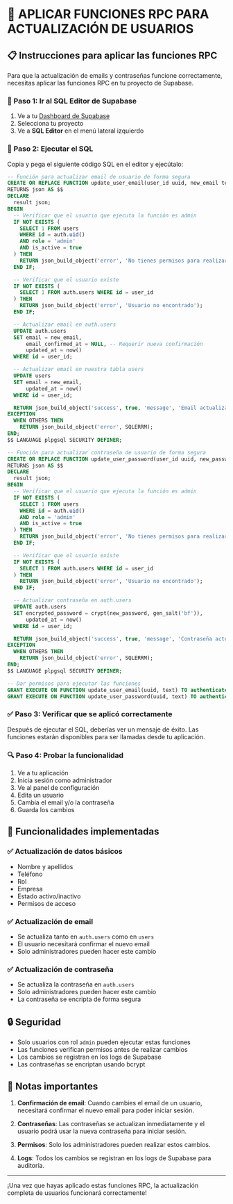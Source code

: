 # 🔧 APLICAR FUNCIONES RPC PARA ACTUALIZACIÓN DE USUARIOS

## 📋 Instrucciones para aplicar las funciones RPC

Para que la actualización de emails y contraseñas funcione correctamente, necesitas aplicar las funciones RPC en tu proyecto de Supabase.

### 🚀 Paso 1: Ir al SQL Editor de Supabase

1. Ve a tu [Dashboard de Supabase](https://supabase.com/dashboard)
2. Selecciona tu proyecto
3. Ve a **SQL Editor** en el menú lateral izquierdo

### 🚀 Paso 2: Ejecutar el SQL

Copia y pega el siguiente código SQL en el editor y ejecútalo:

```sql
-- Función para actualizar email de usuario de forma segura
CREATE OR REPLACE FUNCTION update_user_email(user_id uuid, new_email text)
RETURNS json AS $$
DECLARE
  result json;
BEGIN
  -- Verificar que el usuario que ejecuta la función es admin
  IF NOT EXISTS (
    SELECT 1 FROM users 
    WHERE id = auth.uid() 
    AND role = 'admin' 
    AND is_active = true
  ) THEN
    RETURN json_build_object('error', 'No tienes permisos para realizar esta acción');
  END IF;

  -- Verificar que el usuario existe
  IF NOT EXISTS (
    SELECT 1 FROM auth.users WHERE id = user_id
  ) THEN
    RETURN json_build_object('error', 'Usuario no encontrado');
  END IF;

  -- Actualizar email en auth.users
  UPDATE auth.users 
  SET email = new_email, 
      email_confirmed_at = NULL, -- Requerir nueva confirmación
      updated_at = now()
  WHERE id = user_id;

  -- Actualizar email en nuestra tabla users
  UPDATE users 
  SET email = new_email,
      updated_at = now()
  WHERE id = user_id;

  RETURN json_build_object('success', true, 'message', 'Email actualizado correctamente');
EXCEPTION
  WHEN OTHERS THEN
    RETURN json_build_object('error', SQLERRM);
END;
$$ LANGUAGE plpgsql SECURITY DEFINER;

-- Función para actualizar contraseña de usuario de forma segura
CREATE OR REPLACE FUNCTION update_user_password(user_id uuid, new_password text)
RETURNS json AS $$
DECLARE
  result json;
BEGIN
  -- Verificar que el usuario que ejecuta la función es admin
  IF NOT EXISTS (
    SELECT 1 FROM users 
    WHERE id = auth.uid() 
    AND role = 'admin' 
    AND is_active = true
  ) THEN
    RETURN json_build_object('error', 'No tienes permisos para realizar esta acción');
  END IF;

  -- Verificar que el usuario existe
  IF NOT EXISTS (
    SELECT 1 FROM auth.users WHERE id = user_id
  ) THEN
    RETURN json_build_object('error', 'Usuario no encontrado');
  END IF;

  -- Actualizar contraseña en auth.users
  UPDATE auth.users 
  SET encrypted_password = crypt(new_password, gen_salt('bf')),
      updated_at = now()
  WHERE id = user_id;

  RETURN json_build_object('success', true, 'message', 'Contraseña actualizada correctamente');
EXCEPTION
  WHEN OTHERS THEN
    RETURN json_build_object('error', SQLERRM);
END;
$$ LANGUAGE plpgsql SECURITY DEFINER;

-- Dar permisos para ejecutar las funciones
GRANT EXECUTE ON FUNCTION update_user_email(uuid, text) TO authenticated;
GRANT EXECUTE ON FUNCTION update_user_password(uuid, text) TO authenticated;
```

### ✅ Paso 3: Verificar que se aplicó correctamente

Después de ejecutar el SQL, deberías ver un mensaje de éxito. Las funciones estarán disponibles para ser llamadas desde tu aplicación.

### 🔍 Paso 4: Probar la funcionalidad

1. Ve a tu aplicación
2. Inicia sesión como administrador
3. Ve al panel de configuración
4. Edita un usuario
5. Cambia el email y/o la contraseña
6. Guarda los cambios

## 🎯 Funcionalidades implementadas

### ✅ Actualización de datos básicos
- Nombre y apellidos
- Teléfono
- Rol
- Empresa
- Estado activo/inactivo
- Permisos de acceso

### ✅ Actualización de email
- Se actualiza tanto en `auth.users` como en `users`
- El usuario necesitará confirmar el nuevo email
- Solo administradores pueden hacer este cambio

### ✅ Actualización de contraseña
- Se actualiza la contraseña en `auth.users`
- Solo administradores pueden hacer este cambio
- La contraseña se encripta de forma segura

## 🔒 Seguridad

- Solo usuarios con rol `admin` pueden ejecutar estas funciones
- Las funciones verifican permisos antes de realizar cambios
- Los cambios se registran en los logs de Supabase
- Las contraseñas se encriptan usando bcrypt

## 🚨 Notas importantes

1. **Confirmación de email**: Cuando cambies el email de un usuario, necesitará confirmar el nuevo email para poder iniciar sesión.

2. **Contraseñas**: Las contraseñas se actualizan inmediatamente y el usuario podrá usar la nueva contraseña para iniciar sesión.

3. **Permisos**: Solo los administradores pueden realizar estos cambios.

4. **Logs**: Todos los cambios se registran en los logs de Supabase para auditoría.

---

¡Una vez que hayas aplicado estas funciones RPC, la actualización completa de usuarios funcionará correctamente!
